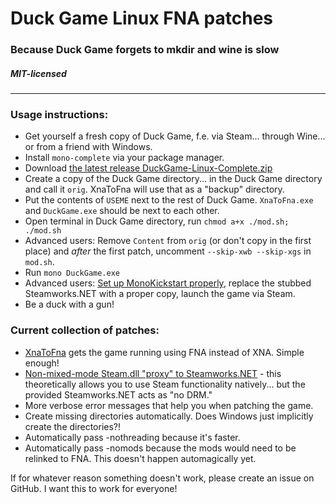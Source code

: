 # Duck Game Linux FNA patches
### Because Duck Game forgets to mkdir and wine is slow
##### MIT-licensed
----

### Usage instructions:
* Get yourself a fresh copy of Duck Game, f.e. via Steam... through Wine... or from a friend with Windows.
* Install `mono-complete` via your package manager.
* Download [the latest release DuckGame-Linux-Complete.zip](https://github.com/0x0ade/DuckGame-Linux/releases)
* Create a copy of the Duck Game directory... in the Duck Game directory and call it `orig`. XnaToFna will use that as a "backup" directory.
* Put the contents of `USEME` next to the rest of Duck Game. `XnaToFna.exe` and `DuckGame.exe` should be next to each other.
* Open terminal in Duck Game directory, run `chmod a+x ./mod.sh; ./mod.sh`
* Advanced users: Remove `Content` from `orig` (or don't copy in the first place) and _after_ the first patch, uncomment `--skip-xwb --skip-xgs` in `mod.sh`.
* Run `mono DuckGame.exe`
* Advanced users: [Set up MonoKickstart properly](https://github.com/flibitijibibo/MonoKickstart), replace the stubbed Steamworks.NET with a proper copy, launch the game via Steam.
* Be a duck with a gun!

### Current collection of patches:
* [XnaToFna](https://github.com/0x0ade/XnaToFna) gets the game running using FNA instead of XNA. Simple enough!
* [Non-mixed-mode Steam.dll "proxy" to Steamworks.NET](https://github.com/0x0ade/DuckGame-Steamworks.NET) - this theoretically allows you to use Steam functionality natively... but the provided Steamworks.NET acts as "no DRM."
* More verbose error messages that help you when patching the game.
* Create missing directories automatically. Does Windows just implicitly create the directories?!
* Automatically pass -nothreading because it's faster.
* Automatically pass -nomods because the mods would need to be relinked to FNA. This doesn't happen automagically yet.

If for whatever reason something doesn't work, please create an issue on GitHub. I want this to work for everyone!
